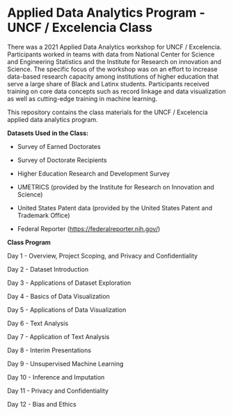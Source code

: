 # Applied Data Analytics Program - UNCF / Excelencia Class
There was a 2021 Applied Data Analytics workshop for UNCF / Excelencia. Participants worked in teams with data from National Center for Science and Engineering Statistics and the Institute for Research on innovation and Science. The specific focus of the workshop was on an effort to increase data-based research capacity among institutions of higher education that serve a large share of Black and Latinx students. Participants received training on core data concepts such as record linkage and data visualization as well as cutting-edge training in machine learning.

This repository contains the class materials for the UNCF / Excelencia applied data analytics program.

**Datasets Used in the Class:**

* Survey of Earned Doctorates

* Survey of Doctorate Recipients

* Higher Education Research and Development Survey

* UMETRICS (provided by the Institute for Research on Innovation and Science)

* United States Patent data (provided by the United States Patent and Trademark Office)

* Federal Reporter (https://federalreporter.nih.gov/) 


**Class Program**

Day 1 - Overview, Project Scoping, and Privacy and Confidentiality 

Day 2 - Dataset Introduction

Day 3 - Applications of Dataset Exploration

Day 4 - Basics of Data Visualization

Day 5 - Applications of Data Visualization

Day 6 - Text Analysis

Day 7 - Application of Text Analysis

Day 8 - Interim Presentations

Day 9 - Unsupervised Machine Learning 

Day 10 - Inference and Imputation

Day 11 - Privacy and Confidentiality

Day 12 - Bias and Ethics

